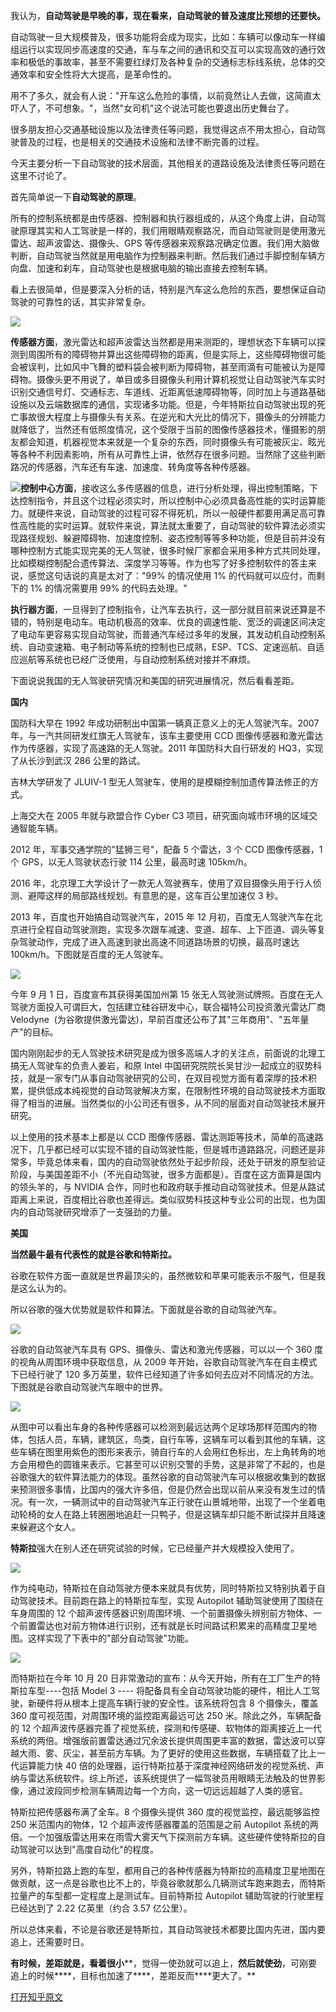 <!--
    author: xinhe sun
    head: none
    date: Thu Mar 23 00:27:02 2017
    title: 中国的自动驾驶技术发展怎么样，与美国有多大差距？
    tags: GitBlog
    category: zhihu
    status: publish
    summary:我认为，**自动驾驶是早晚的事，现在看来，自动驾驶的普及速度比预想的还要快。**自动驾驶一旦大规模普及，很多功能将会成为现实，比如：车辆可以像动车一样编组运行以实现同步高速度的交通，车与车之间的通讯和交互可以实现高效的通行效率和极低...
-->


我认为，**自动驾驶是早晚的事，现在看来，自动驾驶的普及速度比预想的还要快。**

自动驾驶一旦大规模普及，很多功能将会成为现实，比如：车辆可以像动车一样编组运行以实现同步高速度的交通，车与车之间的通讯和交互可以实现高效的通行效率和极低的事故率，甚至不需要红绿灯及各种复杂的交通标志标线系统，总体的交通效率和安全性将大大提高，是革命性的。

用不了多久，就会有人说："开车这么危险的事情，以前竟然让人去做，这简直太吓人了，不可想象。"，当然"女司机"这个说法可能也要退出历史舞台了。

很多朋友担心交通基础设施以及法律责任等问题，我觉得这点不用太担心，自动驾驶普及的过程，也是相关的交通技术设施和法律不断完善的过程。

今天主要分析一下自动驾驶的技术层面，其他相关的道路设施及法律责任等问题在这里不讨论了。

首先简单说一下**自动驾驶的原理**。

所有的控制系统都是由传感器、控制器和执行器组成的，从这个角度上讲，自动驾驶原理其实和人工驾驶是一样的，我们用眼睛观察路况，而自动驾驶则是使用激光雷达、超声波雷达、摄像头、GPS
等传感器来观察路况确定位置。我们用大脑做判断，自动驾驶当然就是用电脑作为控制器来判断。然后我们通过手脚控制车辆方向盘、加速和刹车，自动驾驶也是根据电脑的输出直接去控制车辆。

看上去很简单，但是要深入分析的话，特别是汽车这么危险的东西，要想保证自动驾驶的可靠性的话，其实非常复杂。

![](img/9303284/0.jpg)

**传感器方面**，激光雷达和超声波雷达当然都是用来测距的，理想状态下车辆可以探测到周围所有的障碍物并算出这些障碍物的距离，但是实际上，这些障碍物很可能会被误判，比如风中飞舞的塑料袋会被判断为障碍物，甚至雨滴有可能被认为是障碍物。摄像头更不用说了，单目或多目摄像头利用计算机视觉让自动驾驶汽车实时识别交通信号灯、交通标志、车道线、近距离低速障碍物等，同时加上与道路基础设施以及云端数据库的通信，实现诸多功能。但是，今年特斯拉自动驾驶出现的死亡事故很大程度上与摄像头有关系。在逆光和大光比的情况下，摄像头的分辨能力就降低了，当然还有低照度情况，这个受限于当前的图像传感器技术，懂摄影的朋友都会知道，机器视觉本来就是一个复杂的东西，同时摄像头有可能被灰尘、眩光等各种不利因素影响，所有从可靠性上讲，依然存在很多问题。当然除了这些判断路况的传感器，汽车还有车速、加速度、转角度等各种传感器。

**![](img/9303284/1.jpg)控制中心方面**，接收这么多传感器的信息，进行分析处理，得出控制策略，下达控制指令，并且这个过程必须实时，所以控制中心必须具备高性能的实时运算能力。就硬件来说，自动驾驶的过程可容不得死机，所以一般硬件都要用满足高可靠性高性能的实时运算。就软件来说，算法就太重要了，自动驾驶的软件算法必须实现路径规划、躲避障碍物、加速度控制、姿态控制等等多种功能，但是目前并没有哪种控制方式能实现完美的无人驾驶，很多时候厂家都会采用多种方式共同处理，比如模糊控制配合遗传算法、深度学习等等。作为也写了好多控制软件的答主来说，感觉这句话说的真是太对了："99% 的情况使用 1% 的代码就可以应付，而剩下的 1% 的情况需要用 99% 的代码去处理。"

**执行器方面**，一旦得到了控制指令，让汽车去执行，这一部分就目前来说还算是不错的，特别是电动车。电动机极高的效率、优良的调速性能、宽泛的调速区间决定了电动车更容易实现自动驾驶，而普通汽车经过多年的发展，其发动机自动控制系统、自动变速箱、电子制动等系统的控制也已成熟，ESP、TCS、定速巡航、自适应巡航等系统也已经广泛使用，与自动控制系统对接并不麻烦。

下面说说我国的无人驾驶研究情况和美国的研究进展情况，然后看看差距。

**国内**

国防科大早在 1992 年成功研制出中国第一辆真正意义上的无人驾驶汽车。2007 年，与一汽共同研发红旗无人驾驶车，该车主要使用 CCD
图像传感器和激光雷达作为传感器，实现了高速路的无人驾驶。2011 年国防科大自行研发的 HQ3，实现了从长沙到武汉 286 公里的路试。

吉林大学研发了 JLUIV-1 型无人驾驶车，使用的是模糊控制加遗传算法修正的方式。

上海交大在 2005 年就与欧盟合作 Cyber C3 项目，研究面向城市环境的区域交通智能车辆。

2012 年，军事交通学院的"猛狮三号"，配备 5 个雷达，3 个 CCD 图像传感器，1 个 GPS，以无人驾驶状态行驶 114 公里，最高时速
105km/h。

2016 年，北京理工大学设计了一款无人驾驶赛车，使用了双目摄像头用于行人侦测、避障这样的局部路线规划。有意思的是，这车百公里加速仅 3 秒。

2013 年，百度也开始搞自动驾驶汽车，2015 年 12
月初，百度无人驾驶汽车在北京进行全程自动驾驶测跑，实现多次跟车减速、变道、超车、上下匝道、调头等复杂驾驶动作，完成了进入高速到驶出高速不同道路场景的切换，最高时速达
100km/h。下图就是百度的无人驾驶车。

![](img/9303284/2.jpg)

今年 9 月 1 日，百度宣布其获得美国加州第 15 张无人驾驶测试牌照。百度在无人驾驶方面投入可谓巨大，包括建立硅谷研发中心，联合福特公司投资激光雷达厂商
Velodyne  (为谷歌提供激光雷达)，早前百度还公布了其"三年商用"、"五年量产"的目标。

国内刚刚起步的无人驾驶技术研究是成为很多高端人才的关注点，前面说的北理工搞无人驾驶车的负责人姜岩，和原 Intel
中国研究院院长吴甘沙一起成立的驭势科技，就是一家专门从事自动驾驶研究的公司，在双目视觉方面有着深厚的技术积累，提供低成本纯视觉的自动驾驶解决方案，在限制性环境的自动驾驶技术方面取得了相当的进展。当然类似的小公司还有很多，从不同的层面对自动驾驶技术展开研究。

以上使用的技术基本上都是以 CCD
图像传感器、雷达测距等技术，简单的高速路况下，几乎都已经可以实现不错的自动驾驶性能，但是城市道路路况，问题还是非常多，毕竟总体来看，国内的自动驾驶依然处于起步阶段，还处于研发的原型验证阶段，与美国差距不小（不光自动驾驶，很多方面都是）。百度在这方面算是国内的领头羊的，与
NVIDIA
合作，同时也和政府联手推动自动驾驶技术。但是从路试距离上来说，百度相比谷歌也差得远。类似驭势科技这种专业公司的出现，也为国内的自动驾驶研究增添了一支强劲的力量。

**美国**

**当然最牛最有代表性的就是谷歌和特斯拉。**

谷歌在软件方面一直就是世界最顶尖的，虽然微软和苹果可能表示不服气，但是我是这么认为的。

所以谷歌的强大优势就是软件和算法。下面就是谷歌的自动驾驶汽车。

![](img/9303284/3.jpg)

谷歌的自动驾驶汽车具有 GPS、摄像头、雷达和激光传感器，可以以一个 360 度的视角从周围环境中获取信息，从 2009
年开始，谷歌自动驾驶汽车在自主模式下已经行驶了 120 多万英里，软件已经知道了许多如何去应对不同情况的方法。下图就是谷歌自动驾驶汽车眼中的世界。

![](img/9303284/4.jpg)

从图中可以看出车身的各种传感器可以检测到最远达两个足球场那样范围内的物体，包括人员，车辆，建筑区，鸟类，自行车等，这辆车可以看到其他的车辆，这些车辆在图里用紫色的图形来表示，骑自行车的人会用红色标出，左上角转角的地方会用橙色的圆锥来表示。它甚至可以识别交警的手势，这是非常了不起的，也是谷歌强大的软件算法能力的体现。虽然谷歌的自动驾驶汽车可以根据收集到的数据来预测很多事情，比国内的强大许多倍，但是仍然会出现以前从来没有发生过的情况。有一次，一辆测试中的自动驾驶汽车正行驶在山景城地带，出现了一个坐着电动轮椅的女人在路上转圈圈地追赶一只鸭子，但是这辆车却只能不断试探并且降速来躲避这个女人。

**特斯拉**强大在别人还在研究试验的时候，它已经量产并大规模投入使用了。

![](img/9303284/5.jpg)

作为纯电动，特斯拉在自动驾驶方便本来就具有优势，同时特斯拉又特别执着于自动驾驶技术。目前跑在路上的特斯拉车型，实现 Autopilot
辅助驾驶使用了围绕在车身周围的 12
个超声波传感器识别周围环境、一个前置摄像头辨别前方物体、一个前置雷达也对前方物体进行识别，还有就是长时间路试积累来的高精度卫星地图。这样实现了下表中的"部分自动驾驶"功能。

![](img/9303284/6.jpg)

而特斯拉在今年 10 月 20 日非常激动的宣布：从今天开始，所有在工厂生产的特斯拉车型----包括 Model 3 ----
将配备具有全自动驾驶功能的硬件，相比人工驾驶，新硬件将从根本上提高车辆行驶的安全性。该系统将包含 8 个摄像头，覆盖 360
度可视范围，对周围环境的监控距离最远可达 250 米。除此之外，车辆配备的 12
个超声波传感器完善了视觉系统，探测和传感硬、软物体的距离接近上一代系统的两倍。增强版前置雷达通过冗余波长提供周围更丰富的数据，雷达波可以穿越大雨、雾、灰尘，甚至前方车辆。为了更好的使用这些数据，车辆搭载了比上一代运算能力快
40
倍的处理器，运行特斯拉基于深度神经网络研发的视觉系统、声纳与雷达系统软件。综上所述，该系统提供了一幅驾驶员用眼睛无法触及的世界影像，通过波段同步检测车辆周边每一个方向，这一切远远超越了人类的感官。

特斯拉把传感器布满了全车。8 个摄像头提供 360 度的视觉监控，最远能够监控 250 米范围内的物体，12 个超声波传感器覆盖的范围是之前
Autopilot 系统的两倍。一个加强版雷达用来在雨雪大雾天气下探测前方车辆。这些硬件使特斯拉的自动驾驶可以达到"高度自动化"的程度。

另外，特斯拉路上跑的车型，都用自己的各种传感器为特斯拉的高精度卫星地图在做贡献，这一点是谷歌也比不上的，毕竟谷歌就那么几辆测试车跑来跑去，而特斯拉量产的车型都一定程度上是测试车。目前特斯拉
Autopilot 辅助驾驶的行驶里程已经达到了 2.22 亿英里（约合 3.57 亿公里）。

所以总体来看，不论是谷歌还是特斯拉，其自动驾驶技术都要比国内先进，国内要追上，还需要时日。

**有时候，****差距就是****，看着很小****，觉得一使劲就可以追上，****然后就使劲****，可刚要追上的时候****，目标也加速了****，差距反而****更大了。**


[打开知乎原文](http://daily.zhihu.com/story/9303284)
